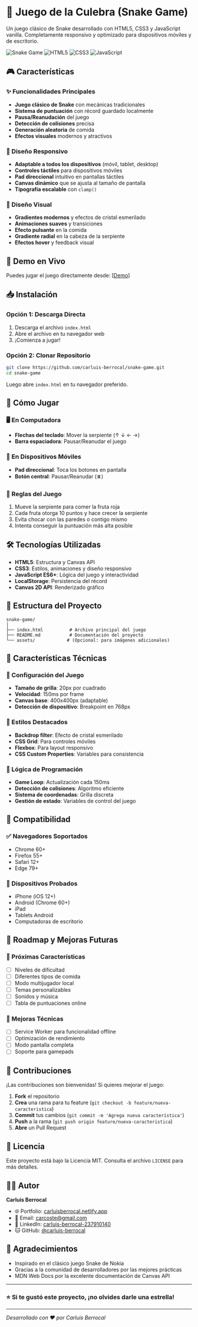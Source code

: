 # 🐍 Juego de la Culebra (Snake Game)

Un juego clásico de Snake desarrollado con HTML5, CSS3 y JavaScript vanilla. Completamente responsivo y optimizado para dispositivos móviles y de escritorio.

![Snake Game](https://img.shields.io/badge/Game-Snake-brightgreen) ![HTML5](https://img.shields.io/badge/HTML5-E34F26?logo=html5&logoColor=white) ![CSS3](https://img.shields.io/badge/CSS3-1572B6?logo=css3&logoColor=white) ![JavaScript](https://img.shields.io/badge/JavaScript-F7DF1E?logo=javascript&logoColor=black)

## 🎮 Características

### ✨ Funcionalidades Principales
- **Juego clásico de Snake** con mecánicas tradicionales
- **Sistema de puntuación** con récord guardado localmente
- **Pausa/Reanudación** del juego
- **Detección de colisiones** precisa
- **Generación aleatoria** de comida
- **Efectos visuales** modernos y atractivos

### 📱 Diseño Responsivo
- **Adaptable a todos los dispositivos** (móvil, tablet, desktop)
- **Controles táctiles** para dispositivos móviles
- **Pad direccional** intuitivo en pantallas táctiles
- **Canvas dinámico** que se ajusta al tamaño de pantalla
- **Tipografía escalable** con `clamp()`

### 🎨 Diseño Visual
- **Gradientes modernos** y efectos de cristal esmerilado
- **Animaciones suaves** y transiciones
- **Efecto pulsante** en la comida
- **Gradiente radial** en la cabeza de la serpiente
- **Efectos hover** y feedback visual

## 🚀 Demo en Vivo

Puedes jugar el juego directamente desde: [[Demo](https://carluis-snake-game.netlify.app/)]

## 📥 Instalación

### Opción 1: Descarga Directa
1. Descarga el archivo `index.html`
2. Abre el archivo en tu navegador web
3. ¡Comienza a jugar!

### Opción 2: Clonar Repositorio
```bash
git clone https://github.com/carluis-berrocal/snake-game.git
cd snake-game
```

Luego abre `index.html` en tu navegador preferido.

## 🎯 Cómo Jugar

### 🖥️ En Computadora
- **Flechas del teclado**: Mover la serpiente (↑ ↓ ← →)
- **Barra espaciadora**: Pausar/Reanudar el juego

### 📱 En Dispositivos Móviles
- **Pad direccional**: Toca los botones en pantalla
- **Botón central**: Pausar/Reanudar (⏸️)

### 🎪 Reglas del Juego
1. Mueve la serpiente para comer la fruta roja
2. Cada fruta otorga 10 puntos y hace crecer la serpiente
3. Evita chocar con las paredes o contigo mismo
4. Intenta conseguir la puntuación más alta posible

## 🛠️ Tecnologías Utilizadas

- **HTML5**: Estructura y Canvas API
- **CSS3**: Estilos, animaciones y diseño responsivo
- **JavaScript ES6+**: Lógica del juego y interactividad
- **LocalStorage**: Persistencia del récord
- **Canvas 2D API**: Renderizado gráfico

## 📁 Estructura del Proyecto

```
snake-game/
│
├── index.html          # Archivo principal del juego
├── README.md           # Documentación del proyecto
└── assets/            # (Opcional: para imágenes adicionales)
```

## 🔧 Características Técnicas

### 📐 Configuración del Juego
- **Tamaño de grilla**: 20px por cuadrado
- **Velocidad**: 150ms por frame
- **Canvas base**: 400x400px (adaptable)
- **Detección de dispositivo**: Breakpoint en 768px

### 🎨 Estilos Destacados
- **Backdrop filter**: Efecto de cristal esmerilado
- **CSS Grid**: Para controles móviles
- **Flexbox**: Para layout responsivo
- **CSS Custom Properties**: Variables para consistencia

### 🧠 Lógica de Programación
- **Game Loop**: Actualización cada 150ms
- **Detección de colisiones**: Algoritmo eficiente
- **Sistema de coordenadas**: Grilla discreta
- **Gestión de estado**: Variables de control del juego

## 📱 Compatibilidad

### ✅ Navegadores Soportados
- Chrome 60+
- Firefox 55+
- Safari 12+
- Edge 79+

### 📱 Dispositivos Probados
- iPhone (iOS 12+)
- Android (Chrome 60+)
- iPad
- Tablets Android
- Computadoras de escritorio

## 🎯 Roadmap y Mejoras Futuras

### 🔄 Próximas Características
- [ ] Niveles de dificultad
- [ ] Diferentes tipos de comida
- [ ] Modo multijugador local
- [ ] Temas personalizables
- [ ] Sonidos y música
- [ ] Tabla de puntuaciones online

### 🐛 Mejoras Técnicas
- [ ] Service Worker para funcionalidad offline
- [ ] Optimización de rendimiento
- [ ] Modo pantalla completa
- [ ] Soporte para gamepads

## 🤝 Contribuciones

¡Las contribuciones son bienvenidas! Si quieres mejorar el juego:

1. **Fork** el repositorio
2. **Crea** una rama para tu feature (`git checkout -b feature/nueva-caracteristica`)
3. **Commit** tus cambios (`git commit -m 'Agrega nueva característica'`)
4. **Push** a la rama (`git push origin feature/nueva-caracteristica`)
5. **Abre** un Pull Request

## 📄 Licencia

Este proyecto está bajo la Licencia MIT. Consulta el archivo `LICENSE` para más detalles.

## 👨‍💻 Autor

**Carluis Berrocal**
- 🌐 Portfolio: [carluisberrocal.netlify.app](https://carluisberrocal.netlify.app)
- 📧 Email: [carcoste@gmail.com](mailto:carcoste@gmail.com)
- 💼 LinkedIn: [carluis-berrocal-237910140](https://www.linkedin.com/in/carluis-berrocal-237910140)
- 🐱 GitHub: [@carluis-berrocal](https://github.com/carluis-berrocal)

## 🙏 Agradecimientos

- Inspirado en el clásico juego Snake de Nokia
- Gracias a la comunidad de desarrolladores por las mejores prácticas
- MDN Web Docs por la excelente documentación de Canvas API

---

### ⭐ Si te gustó este proyecto, ¡no olvides darle una estrella!

---

*Desarrollado con ❤️ por Carluis Berrocal*